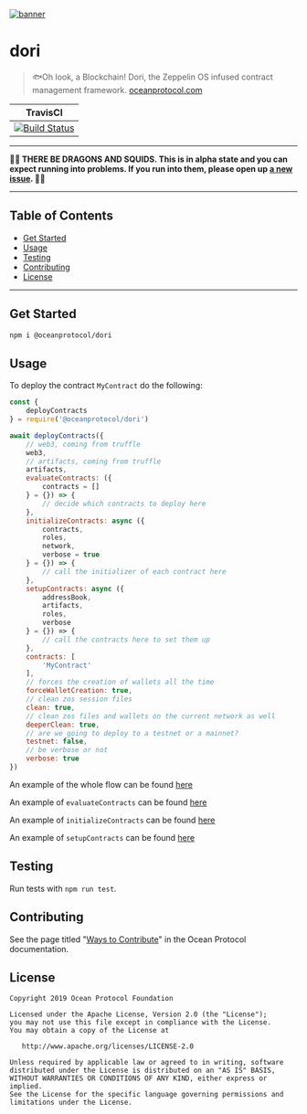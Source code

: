 [![banner](https://raw.githubusercontent.com/oceanprotocol/art/master/github/repo-banner%402x.png)](https://oceanprotocol.com)

# dori

> 🐟Oh look, a Blockchain! Dori, the Zeppelin OS infused contract management framework.
> [oceanprotocol.com](https://oceanprotocol.com)

| TravisCI |
|----------|
|[![Build Status](https://travis-ci.com/oceanprotocol/dori.svg?token=mSZ2MXLyYWx4BqNCsqHs&branch=master)](https://travis-ci.com/oceanprotocol/dori)

---

**🐲🦑 THERE BE DRAGONS AND SQUIDS. This is in alpha state and you can expect running into problems. If you run into them, please open up [a new issue](https://github.com/oceanprotocol/keeper-contracts/issues). 🦑🐲**

---


## Table of Contents

  - [Get Started](#get-started)
  - [Usage](#usage)
  - [Testing](#testing)
  - [Contributing](#contributing)
  - [License](#license)
  
---

## Get Started

```bash
npm i @oceanprotocol/dori
```

## Usage

To deploy the contract `MyContract` do the following:

```javascript
const {
    deployContracts
} = require('@oceanprotocol/dori')

await deployContracts({
    // web3, coming from truffle
    web3,
    // artifacts, coming from truffle
    artifacts,
    evaluateContracts: ({
        contracts = []
    } = {}) => {
        // decide which contracts to deploy here
    },
    initializeContracts: async ({
        contracts,
        roles,
        network,
        verbose = true
    } = {}) => {
        // call the initializer of each contract here
    },
    setupContracts: async ({
        addressBook,
        artifacts,
        roles,
        verbose
    } = {}) => {
        // call the contracts here to set them up
    },
    contracts: [
        'MyContract'
    ],
    // forces the creation of wallets all the time
    forceWalletCreation: true,
    // clean zos session files 
    clean: true,
    // clean zos files and wallets on the current network as well
    deeperClean: true,
    // are we going to deploy to a testnet or a mainnet?
    testnet: false,
    // be verbose or not
    verbose: true
})
```
An example of the whole flow can be found [here](./test/test.js)

An example of `evaluateContracts` can be found [here](./test/evaluateContracts.js)

An example of `initializeContracts` can be found [here](./test/initializeContracts.js)

An example of `setupContracts` can be found [here](./test/setupContracts.js)

## Testing

Run tests with `npm run test`.

## Contributing

See the page titled "[Ways to Contribute](https://docs.oceanprotocol.com/concepts/contributing/)" in the Ocean Protocol documentation.

## License

```
Copyright 2019 Ocean Protocol Foundation

Licensed under the Apache License, Version 2.0 (the "License");
you may not use this file except in compliance with the License.
You may obtain a copy of the License at

   http://www.apache.org/licenses/LICENSE-2.0

Unless required by applicable law or agreed to in writing, software
distributed under the License is distributed on an "AS IS" BASIS,
WITHOUT WARRANTIES OR CONDITIONS OF ANY KIND, either express or implied.
See the License for the specific language governing permissions and
limitations under the License.
```

